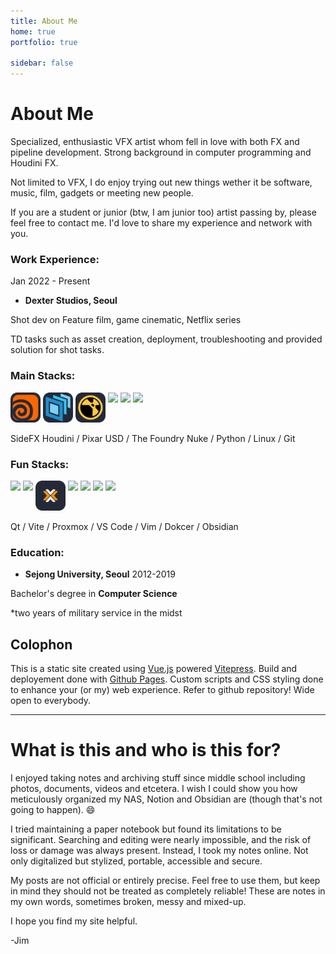 ```yaml
---
title: About Me
home: true
portfolio: true

sidebar: false
---
```


# About Me


Specialized, enthusiastic VFX artist whom fell in love with both FX and pipeline development. Strong background in computer programming and Houdini FX.

Not limited to VFX, I do enjoy trying out new things wether it be software, music, film, gadgets or meeting new people. 

If you are a student or junior (btw, I am junior too) artist passing by, please feel free to contact me. I'd love to share my experience and network with you.  



### Work Experience:

Jan 2022 - Present
- **Dexter Studios, Seoul**

Shot dev on Feature film, game cinematic, Netflix series

TD tasks such as asset creation, deployment, troubleshooting and provided solution for shot tasks.

### Main Stacks:

<p align="left" style="display: flex; gap: 4px; flex-wrap: wrap;">
  <a href="#" style="display: block; word-break: break-word;"><img src="/assets/icon/houdini.svg" width="48" height="48"/></a>
  <a href="#" style="display: block; word-break: break-word;"><img src="/assets/icon/usd.svg" width="48" height="48"/></a>
  <a href="#" style="display: block; word-break: break-word;"><img src="/assets/icon/nuke.svg" width="48" height="48"/></a>
  <a href="#" style="display: block; word-break: break-word;"><img src="https://skillicons.dev/icons?i=py&theme=dark" /></a>
  <a href="#" style="display: block; word-break: break-word;"><img src="https://skillicons.dev/icons?i=linux&theme=dark"/></a>
  <a href="#" style="display: block; word-break: break-word;"><img src="https://skillicons.dev/icons?i=git&theme=dark"/></a>
</p>

SideFX Houdini / Pixar USD / The Foundry Nuke  / Python / Linux / Git

### Fun Stacks:

<p align="left" style="display: flex; gap: 4px; flex-wrap: wrap;">
  <a href="#" style="display: block; word-break: break-word;"><img src="https://skillicons.dev/icons?i=qt&theme=dark" /></a>
  <a href="#" style="display: block; word-break: break-word;"><img src="https://skillicons.dev/icons?i=vite&theme=dark"/></a>
  <a href="#" style="display: block; word-break: break-word;"><img src="/assets/icon/proxmox.svg" width="48" height="48"/></a>
  <a href="#" style="display: block; word-break: break-word;"><img src="https://skillicons.dev/icons?i=vscode&theme=dark"/></a>
  <a href="#" style="display: block; word-break: break-word;"><img src="https://skillicons.dev/icons?i=vim&theme=dark"/></a>
  <a href="#" style="display: block; word-break: break-word;"><img src="https://skillicons.dev/icons?i=docker&theme=dark"/></a>
  <a href="#" style="display: block; word-break: break-word;"><img src="https://skillicons.dev/icons?i=obsidian&theme=dark"/></a>
</p>

Qt / Vite / Proxmox / VS Code / Vim / Dokcer / Obsidian

### Education:

- **Sejong University, Seoul**
2012-2019

Bachelor's degree in **Computer Science**

*two years of military service in the midst

## Colophon

This is a static site created using [Vue.js](https://vuejs.org) powered [Vitepress](https://vitepress.dev).
Build and deployement done with [Github Pages](https://pages.github.com).
Custom scripts and CSS styling done to enhance your (or my) web experience. Refer to github repository! Wide open to everybody. 


---

# What is this and who is this for?

I enjoyed taking notes and archiving stuff since middle school including photos, documents, videos and etcetera. I wish I could show you how meticulously organized my NAS, Notion and Obsidian are (though that's not going to happen).  :smile:

I tried maintaining a paper notebook but found its limitations to be significant. Searching and editing were nearly impossible, and the risk of loss or damage was always present. Instead, I took my notes online. Not only digitalized but stylized, portable, accessible and secure.

My posts are not official or entirely precise. Feel free to use them, but keep in mind they should not be treated as completely reliable! These are notes in my own words, sometimes broken, messy and mixed-up.

I hope you find my site helpful.


-Jim
